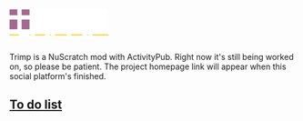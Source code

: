 <h1><picture>
  <source media="(prefers-color-scheme: dark)" srcset="https://raw.githubusercontent.com/TrimpApp/.github/main/Trimp%20Logo%20(White).svg" height="50">
  <source media="(prefers-color-scheme: light)" srcset="https://raw.githubusercontent.com/TrimpApp/.github/main/Trimp%20Logo%20(Black).svg" height="50">
  <img alt="Trimp" src="https://raw.githubusercontent.com/TrimpApp/.github/main/Trimp%20Logo%20(White).svg" height="50">
</picture></h1>
Trimp is a NuScratch mod with ActivityPub.
Right now it's still being worked on, so please be patient. The project homepage link will appear when this social platform's finished.
<br><h2><a href="https://github.com/orgs/TrimpApp/projects/1/">To do list</a></h2>
